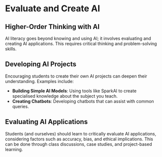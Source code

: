 # Evaluate and Create AI

## Higher-Order Thinking with AI

AI literacy goes beyond knowing and using AI; it involves evaluating and creating AI applications. This requires critical thinking and problem-solving skills.

## Developing AI Projects

Encouraging students to create their own AI projects can deepen their understanding. Examples include:

- **Building Simple AI Models**: Using tools like SparkAI to create specialised knowledge about the subject you teach.
- **Creating Chatbots**: Developing chatbots that can assist with common queries.

## Evaluating AI Applications

Students (and ourselves) should learn to critically evaluate AI applications, considering factors such as accuracy, bias, and ethical implications. This can be done through class discussions, case studies, and project-based learning.